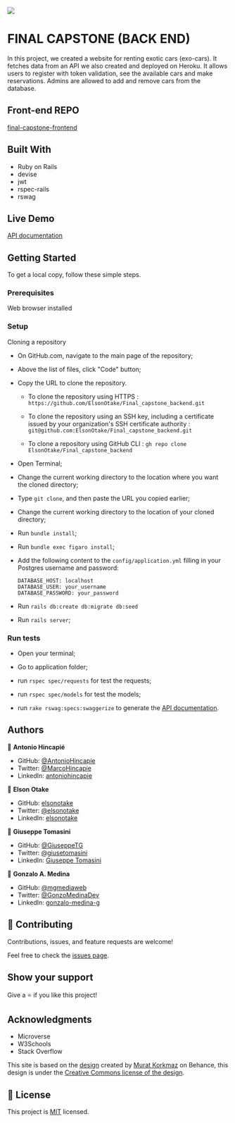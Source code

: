 ![](https://img.shields.io/badge/Microverse-blueviolet)


# FINAL CAPSTONE (BACK END)
In this project, we created a website for renting exotic cars (exo-cars). It fetches data from an API we also created and deployed on Heroku. It allows users to register with token validation, see the available cars and make reservations. Admins are allowed to add and remove cars from the database.


## Front-end REPO
[final-capstone-frontend](https://github.com/mgmediaweb/final-capstone-frontend)


## Built With

- Ruby on Rails
- devise
- jwt
- rspec-rails
- rswag


## Live Demo

[API documentation](https://elsonotake-backend.herokuapp.com/api-docs/index.html)


## Getting Started

To get a local copy, follow these simple steps.

### Prerequisites

Web browser installed

### Setup

Cloning a repository

- On GitHub.com, navigate to the main page of the repository;

- Above the list of files, click "Code" button;

- Copy the URL to clone the repository. 

  - To clone the repository using HTTPS : `https://github.com/ElsonOtake/Final_capstone_backend.git`

  - To clone the repository using an SSH key, including a certificate issued by your organization's SSH certificate authority : `git@github.com:ElsonOtake/Final_capstone_backend.git`

  - To clone a repository using GitHub CLI : `gh repo clone ElsonOtake/Final_capstone_backend`

- Open Terminal;

- Change the current working directory to the location where you want the cloned directory;

- Type `git clone`, and then paste the URL you copied earlier;

- Change the current working directory to the location of your cloned directory;

- Run `bundle install`;

- Run `bundle exec figaro install`;

- Add the following content to the `config/application.yml` filling in your Postgres username and password:

  ```
  DATABASE_HOST: localhost
  DATABASE_USER: your_username
  DATABASE_PASSWORD: your_password
  ```

- Run `rails db:create db:migrate db:seed`

- Run `rails server`;


### Run tests

- Open your terminal;

- Go to application folder;

- run `rspec spec/requests` for test the requests;

- run `rspec spec/models` for test the models;

- run `rake rswag:specs:swaggerize` to generate the [API documentation](http://localhost:3000/api-docs/index.html).


## Authors

👤 **Antonio Hincapié**

- GitHub: [@AntonioHincapie](https://github.com/AntonioHincapie)
- Twitter: [@MarcoHincapie](https://twitter.com/MarcoHincapie)
- LinkedIn: [antoniohincapie](https://www.linkedin.com/in/antoniohincapie/)

👤 **Elson Otake**

- GitHub: [elsonotake](https://github.com/elsonotake)
- Twitter: [@elsonotake](https://twitter.com/elsonotake)
- LinkedIn: [elsonotake](https://linkedin.com/in/elsonotake)

👤 **Giuseppe Tomasini**

- GitHub: [@GiuseppeTG](https://github.com/GiuseppeTG)
- Twitter: [@giusetomasini](https://twitter.com/giusetomasini)
- LinkedIn: [Giuseppe Tomasini](https://www.linkedin.com/in/giuseppe-tomasini-67ba101a8/)

👤 **Gonzalo A. Medina**

- GitHub: [@mgmediaweb](https://github.com/mgmediaweb)
- Twitter: [@GonzoMedinaDev](https://twitter.com/GonzoMedinaDev)
- LinkedIn: [gonzalo-medina-g](https://www.linkedin.com/in/gonzalo-medina-g/)


## 🤝 Contributing

Contributions, issues, and feature requests are welcome!

Feel free to check the [issues page](../../issues/).


## Show your support

Give a ⭐️ if you like this project!


## Acknowledgments

- Microverse
- W3Schools
- Stack Overflow

This site is based on the [design](https://www.behance.net/gallery/26425031/Vespa-Responsive-Redesign) created by [Murat Korkmaz](https://www.behance.net/muratk) on Behance, this design is under the [Creative Commons license of the design](https://creativecommons.org/licenses/by-nc/4.0/).


## 📝 License

This project is [MIT](./MIT.md) licensed.
